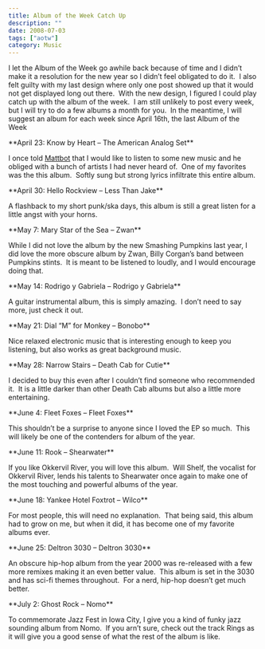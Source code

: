```yaml
---
title: Album of the Week Catch Up
description: ""
date: 2008-07-03
tags: ["aotw"]
category: Music
---
```



<p>I let the Album of the Week go awhile back because of time and I didn’t make it a resolution for the new year so I didn’t feel obligated to do it.&nbsp; I also felt guilty with my last design where only one post showed up that it would not get displayed long out there.&nbsp; With the new design, I figured I could play catch up with the album of the week.&nbsp; I am still unlikely to post every week, but I will try to do a few albums a month for you.&nbsp; In the meantime, I will suggest an album for each week since April 16th, the last Album of the Week</p>

<p>**April 23: Know by Heart – The American Analog Set**</p>

<p>I once told <a href="https://web.archive.org/web/20131211125405/http://www.asstastic.org/">Mattbot</a> that I would like to listen to some new music and he obliged with a bunch of artists I had never heard of.&nbsp; One of my favorites was the this album.&nbsp; Softly sung but strong lyrics infiltrate this entire album.</p>

<p>**April 30: Hello Rockview – Less Than Jake**</p>

<p>A flashback to my short punk/ska days, this album is still a great listen for a little angst with your horns.</p>

<p>**May 7: Mary Star of the Sea – Zwan**</p>

<p>While I did not love the album by the new Smashing Pumpkins last year, I did love the more obscure album by Zwan, Billy Corgan’s band between Pumpkins stints.&nbsp; It is meant to be listened to loudly, and I would encourage doing that.</p>

<p>**May 14: Rodrigo y Gabriela – Rodrigo y Gabriela**</p>

<p>A guitar instrumental album, this is simply amazing.&nbsp; I don’t need to say more, just check it out.</p>

<p>**May 21: Dial “M” for Monkey – Bonobo**</p>

<p>Nice relaxed electronic music that is interesting enough to keep you listening, but also works as great background music.</p>

<p>**May 28: Narrow Stairs – Death Cab for Cutie**</p>

<p>I decided to buy this even after I couldn’t find someone who recommended it.&nbsp; It is a little darker than other Death Cab albums but also a little more entertaining.</p>

<p>**June 4: Fleet Foxes – Fleet Foxes**</p>

<p>This shouldn’t be a surprise to anyone since I loved the EP so much.&nbsp; This will likely be one of the contenders for album of the year.</p>

<p>**June 11: Rook – Shearwater**</p>

<p>If you like Okkervil River, you will love this album.&nbsp; Will Shelf, the vocalist for Okkervil River, lends his talents to Shearwater once again to make one of the most touching and powerful albums of the year.</p>

<p>**June 18: Yankee Hotel Foxtrot – Wilco**</p>

<p>For most people, this will need no explanation.&nbsp; That being said, this album had to grow on me, but when it did, it has become one of my favorite albums ever.</p>

<p>**June 25: Deltron 3030 – Deltron 3030**</p>

<p>An obscure hip-hop album from the year 2000 was re-released with a few more remixes making it an even better value.&nbsp; This album is set in the 3030 and has sci-fi themes throughout.&nbsp; For a nerd, hip-hop doesn’t get much better.</p>

<p>**July 2: Ghost Rock – Nomo**</p>

<p>To commemorate Jazz Fest in Iowa City, I give you a kind of funky jazz sounding album from Nomo.&nbsp; If you arn’t sure, check out the track Rings as it will give you a good sense of what the rest of the album is like.</p>
